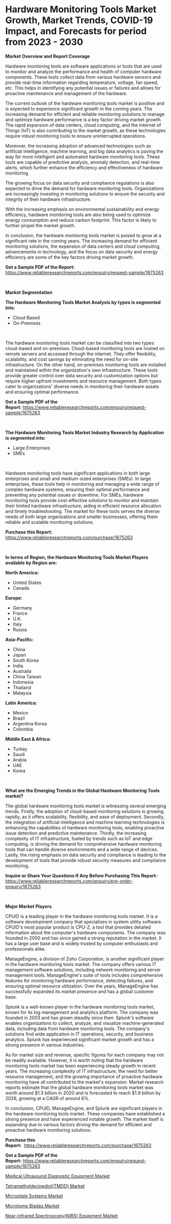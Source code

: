 <p><h1>Hardware Monitoring Tools Market Growth, Market Trends, COVID-19 Impact, and Forecasts for period from 2023 - 2030</h1></p><p><strong>Market Overview and Report Coverage</strong></p>
<p><p>Hardware monitoring tools are software applications or tools that are used to monitor and analyze the performance and health of computer hardware components. These tools collect data from various hardware sensors and provide real-time information regarding temperature, voltage, fan speed, etc. This helps in identifying any potential issues or failures and allows for proactive maintenance and management of the hardware.</p><p>The current outlook of the hardware monitoring tools market is positive and is expected to experience significant growth in the coming years. The increasing demand for efficient and reliable monitoring solutions to manage and optimize hardware performance is a key factor driving market growth. The rapid expansion of data centers, cloud computing, and the Internet of Things (IoT) is also contributing to the market growth, as these technologies require robust monitoring tools to ensure uninterrupted operations.</p><p>Moreover, the increasing adoption of advanced technologies such as artificial intelligence, machine learning, and big data analytics is paving the way for more intelligent and automated hardware monitoring tools. These tools are capable of predictive analysis, anomaly detection, and real-time alerts, which further enhance the efficiency and effectiveness of hardware monitoring.</p><p>The growing focus on data security and compliance regulations is also expected to drive the demand for hardware monitoring tools. Organizations are increasingly investing in monitoring solutions to ensure the security and integrity of their hardware infrastructure.</p><p>With the increasing emphasis on environmental sustainability and energy efficiency, hardware monitoring tools are also being used to optimize energy consumption and reduce carbon footprint. This factor is likely to further propel the market growth.</p><p>In conclusion, the hardware monitoring tools market is poised to grow at a significant rate in the coming years. The increasing demand for efficient monitoring solutions, the expansion of data centers and cloud computing, advancements in technology, and the focus on data security and energy efficiency are some of the key factors driving market growth.</p></p>
<p><strong>Get a Sample PDF of the Report:</strong> <a href="https://www.reliableresearchreports.com/enquiry/request-sample/1675263">https://www.reliableresearchreports.com/enquiry/request-sample/1675263</a></p>
<p>&nbsp;</p>
<p><strong>Market Segmentation</strong></p>
<p><strong>The Hardware Monitoring Tools Market Analysis by types is segmented into:</strong></p>
<p><ul><li>Cloud Based</li><li>On-Premises</li></ul></p>
<p>&nbsp;</p>
<p><p>The hardware monitoring tools market can be classified into two types: cloud-based and on-premises. Cloud-based monitoring tools are hosted on remote servers and accessed through the internet. They offer flexibility, scalability, and cost savings by eliminating the need for on-site infrastructure. On the other hand, on-premises monitoring tools are installed and maintained within the organization's own infrastructure. These tools provide greater control over data security and customization options but require higher upfront investments and resource management. Both types cater to organizations' diverse needs in monitoring their hardware assets and ensuring optimal performance.</p></p>
<p><strong>Get a Sample PDF of the Report:</strong>&nbsp;<a href="https://www.reliableresearchreports.com/enquiry/request-sample/1675263">https://www.reliableresearchreports.com/enquiry/request-sample/1675263</a></p>
<p>&nbsp;</p>
<p><strong>The Hardware Monitoring Tools Market Industry Research by Application is segmented into:</strong></p>
<p><ul><li>Large Enterprises</li><li>SMEs</li></ul></p>
<p>&nbsp;</p>
<p><p>Hardware monitoring tools have significant applications in both large enterprises and small and medium-sized enterprises (SMEs). In large enterprises, these tools help in monitoring and managing a wide range of complex hardware systems, ensuring their optimal performance and preventing any potential issues or downtime. For SMEs, hardware monitoring tools provide cost-effective solutions to monitor and maintain their limited hardware infrastructure, aiding in efficient resource allocation and timely troubleshooting. The market for these tools serves the diverse needs of both large organizations and smaller businesses, offering them reliable and scalable monitoring solutions.</p></p>
<p><strong>Purchase this Report:</strong>&nbsp; <a href="https://www.reliableresearchreports.com/purchase/1675263">https://www.reliableresearchreports.com/purchase/1675263</a></p>
<p>&nbsp;</p>
<p><strong>In terms of Region, the Hardware Monitoring Tools Market Players available by Region are:</strong></p>
<p>
    <p> <strong> North America: </strong>
        <ul>
            <li>United States</li>
            <li>Canada</li>
        </ul>
        </p> 
    <p> <strong> Europe: </strong>
        <ul>
            <li>Germany</li>
            <li>France</li>
            <li>U.K.</li>
            <li>Italy</li>
            <li>Russia</li>
        </ul>
        </p> 
    <p> <strong> Asia-Pacific: </strong>
        <ul>
            <li>China</li>
            <li>Japan</li>
            <li>South Korea</li>
            <li>India</li>
            <li>Australia</li>
            <li>China Taiwan</li>
            <li>Indonesia</li>
            <li>Thailand</li>
            <li>Malaysia</li>
        </ul>
        </p> 
    <p> <strong> Latin America: </strong>
        <ul>
            <li>Mexico</li>
            <li>Brazil</li>
            <li>Argentina Korea</li>
            <li>Colombia</li>
        </ul>
        </p> 
    <p> <strong> Middle East & Africa: </strong>
        <ul>
            <li>Turkey</li>
            <li>Saudi</li>
            <li>Arabia</li>
            <li>UAE</li>
            <li>Korea</li>
        </ul>
    </p>
    </p>
<p>&nbsp;</p>
<p><strong>What are the Emerging Trends in the Global Hardware Monitoring Tools market?</strong></p>
<p><p>The global hardware monitoring tools market is witnessing several emerging trends. Firstly, the adoption of cloud-based monitoring solutions is growing rapidly, as it offers scalability, flexibility, and ease of deployment. Secondly, the integration of artificial intelligence and machine learning technologies is enhancing the capabilities of hardware monitoring tools, enabling proactive issue detection and predictive maintenance. Thirdly, the increasing complexity of IT infrastructure, fueled by trends such as IoT and edge computing, is driving the demand for comprehensive hardware monitoring tools that can handle diverse environments and a wide range of devices. Lastly, the rising emphasis on data security and compliance is leading to the development of tools that provide robust security measures and compliance monitoring.</p></p>
<p><strong>Inquire or Share Your Questions If Any Before Purchasing This Report</strong>- <a href="https://www.reliableresearchreports.com/enquiry/pre-order-enquiry/1675263">https://www.reliableresearchreports.com/enquiry/pre-order-enquiry/1675263</a></p>
<p>&nbsp;</p>
<p><strong>Major Market Players</strong></p>
<p><p>CPUID is a leading player in the hardware monitoring tools market. It is a software development company that specializes in system utility software. CPUID's most popular product is CPU-Z, a tool that provides detailed information about the computer's hardware components. The company was founded in 2000 and has since gained a strong reputation in the market. It has a large user base and is widely trusted by computer enthusiasts and professionals alike.</p><p>ManageEngine, a division of Zoho Corporation, is another significant player in the hardware monitoring tools market. The company offers various IT management software solutions, including network monitoring and server management tools. ManageEngine's suite of tools includes comprehensive features for monitoring hardware performance, detecting failures, and ensuring optimal resource utilization. Over the years, ManageEngine has successfully expanded its market presence and has a global customer base.</p><p>Splunk is a well-known player in the hardware monitoring tools market, known for its log management and analytics platform. The company was founded in 2003 and has grown steadily since then. Splunk's software enables organizations to collect, analyze, and visualize machine-generated data, including data from hardware monitoring tools. The company's solutions find wide application in IT operations, security, and business analytics. Splunk has experienced significant market growth and has a strong presence in various industries.</p><p>As for market size and revenue, specific figures for each company may not be readily available. However, it is worth noting that the hardware monitoring tools market has been experiencing steady growth in recent years. The increasing complexity of IT infrastructure, the need for better resource management, and the growing importance of proactive hardware monitoring have all contributed to the market's expansion. Market research reports estimate that the global hardware monitoring tools market was worth around $1.3 billion in 2020 and is forecasted to reach $1.9 billion by 2026, growing at a CAGR of around 6%.</p><p>In conclusion, CPUID, ManageEngine, and Splunk are significant players in the hardware monitoring tools market. These companies have established a strong presence and have experienced notable growth. The market itself is expanding due to various factors driving the demand for efficient and proactive hardware monitoring solutions.</p></p>
<p><strong>Purchase this Report:</strong>&nbsp;&nbsp;<a href="https://www.reliableresearchreports.com/purchase/1675263">https://www.reliableresearchreports.com/purchase/1675263</a></p>
<p></p>
<p><strong>Get a Sample PDF of the Report:</strong>&nbsp;<a href="https://www.reliableresearchreports.com/enquiry/request-sample/1675263">https://www.reliableresearchreports.com/enquiry/request-sample/1675263</a></p>
<p><p><a href="https://issuu.com/reportprime-2/docs/medical-ultrasound-diagnostic-equipment-market-siz?fr=xKAE9_zU1NQ">Medical Ultrasound Diagnostic Equipment Market</a></p><p><a href="https://medium.com/@nicholasgarcia1914/tetramethyldecinediol-tmdd-market-insights-into-market-cagr-market-trends-and-growth-strategies-842767cd3a80">Tetramethyldecinediol(TMDD) Market</a></p><p><a href="https://www.linkedin.com/pulse/microplate-systems-market-size-share-global-analysis-report-2023-knsbf/">Microplate Systems Market</a></p><p><a href="https://www.linkedin.com/pulse/microtome-blades-market-size-2023-2030-global-industrial-analysis-gg6pf/">Microtome Blades Market</a></p><p><a href="https://medium.com/@stephenarmstrong52/near-infrared-spectroscopy-nirs-equipment-market-insights-into-market-cagr-market-trends-and-0998e7a9b97f">Near-infrared Spectroscopy(NIRS) Equipment Market</a></p></p>